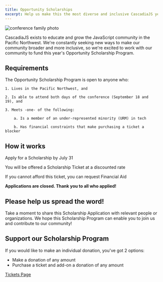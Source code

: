 ```yaml
---
title: Opportunity Scholarships
excerpt: Help us make this the most diverse and inclusive CascadiaJS yet!
---
```

![conference family photo](/_public/images/past/cjs19-family-photo.jpg)

CascadiaJS exists to educate and grow the JavaScript community in the Pacific Northwest. We're constantly seeking new ways to make our community broader and more inclusive, so we're excited to work with our community to fund this year's Opportunity Scholarship Program.

## Requirements

The Opportunity Scholarship Program is open to anyone who:

```
1. Lives in the Pacific Northwest, and

2. Is able to attend both days of the conference (September 18 and 19), and

3. Meets -one- of the following:

    a. Is a member of an under-represented minority (URM) in tech

    b. Has financial constraints that make purchasing a ticket a blocker
```

## How it works

<i class="fas fa-pen-field"></i> Apply for a Scholarship by <span class="highlight warning">July 31</span>

<i class="fas fa-ticket-alt"></i> You will be offered a Scholarship Ticket at a discounted rate

<i class="fas fa-heart"></i> If you cannot afford this ticket, you can request Financial Aid

**Applications are closed. Thank you to all who applied!** 

<!--<div class="cta"><a target="_blank" href="https://airtable.com/app4aehCXEydAuxKX/shr1WwspS373YsKRY">Apply for a Scholarship</a></div>-->

## Please help us spread the word!

Take a moment to share this Scholarship Application with relevant people or organizations. We hope this Scholarship Program can enable you to join us and contribute to our community!

## Support our Scholarship Program

If you would like to make an individual donation, you've got 2 options:

* Make a donation of any amount
* Purchase a ticket and add-on a donation of any amount

<div class="cta secondary"><a href="/2025/tickets">Tickets Page</a></div>
